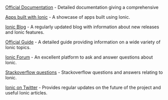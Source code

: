 [Official Documentation](http://ionicframework.com/docs/) - Detailed documentation giving a comprehensive 

[Apps built with Ionic](http://showcase.ionicframework.com/) - A showcase of apps built using Ionic.

[Ionic Blog](http://blog.ionic.io/) - A regularly updated blog with information about new releases and Ionic features.

[Official Guide](http://ionicframework.com/docs/guide/) - A detailed guide providing information on a wide variety of Ionic topics.

[Ionic Forum](https://forum.ionicframework.com/) - An excellent platform to ask and answer questions about Ionic.

[Stackoverflow questions](http://stackoverflow.com/questions/tagged/ionic-framework) - Stackoverflow questions and answers relating to Ionic. 

[Ionic on Twitter](https://twitter.com/ionicframework) - Provides regular updates on the future of the project and useful Ionic articles.
